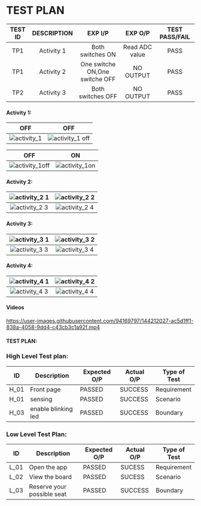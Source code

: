 
# TEST PLAN
|TEST ID|DESCRIPTION|EXP I/P|EXP O/P|TEST PASS/FAIL |
|:--:|:--:|:--:|:--:|:--:|
|TP1|Activity 1| Both switches ON| Read ADC value| PASS|
|TP1|Activity 2| One switche ON,One switche OFF| NO OUTPUT| PASS|
|TP2|Activity 3| Both switches OFF| NO OUTPUT |PASS|


#### Activity 1:

|OFF|OFF|
|:--:|:--:|
| ![activity_1](https://user-images.githubusercontent.com/94169797/144202956-da2afcb1-2086-43e9-ac96-ba98e4552afb.jpg) | ![activity_1 off](https://user-images.githubusercontent.com/94169797/144203019-eba28a62-fede-4c29-aa57-480cf47e14e7.jpg) |

|OFF|ON|
|:--:|:--:|
| ![activity_1off](https://user-images.githubusercontent.com/94169797/144203203-e3263db5-1e75-4043-80c2-522641c7781e.jpg) | ![activity_1on](https://user-images.githubusercontent.com/94169797/144203216-f9b83bc0-6bed-43a9-b230-064a92bce2a7.jpg) |

#### Activity 2:

| ![activity_2 1](https://user-images.githubusercontent.com/94169797/144203736-ba12ed33-a7d6-4b9f-93af-598671344b89.jpg) | ![activity_2 2](https://user-images.githubusercontent.com/94169797/144203746-e5e2f195-efc9-4818-8c9f-6de9e3ded33d.jpg) |
|:--:|:--:|
| ![activity_2 3](https://user-images.githubusercontent.com/94169797/144203750-ea6c71ab-d5b7-4931-9df6-c93c0cfaffea.jpg) | ![activity_2 4](https://user-images.githubusercontent.com/94169797/144203717-e5f0af84-d1f6-4425-9221-9a40f250ed1b.jpg) |

#### Activity 3:

| ![activity_3 1](https://user-images.githubusercontent.com/94169797/144204647-fa0a50f8-3a69-4eed-b218-e24162c325d5.jpg) | ![activity_3 2](https://user-images.githubusercontent.com/94169797/144204651-61de9215-d0fd-4ec0-bcec-1578d4fe3b2d.jpg) |
|:--:|:--:|
| ![activity_3 3](https://user-images.githubusercontent.com/94169797/144204657-8024be8f-dc79-4a44-b356-ccf92e053982.jpg) | ![activity_3 4](https://user-images.githubusercontent.com/94169797/144204642-8a61f95a-df85-4e73-8795-7a4380e3d4c7.jpg) |

#### Activity 4:

| ![activity_4 1](https://user-images.githubusercontent.com/94169797/144205350-6f2318ed-482b-4031-b49c-d77ee6d2e5da.jpg) | ![activity_4 2](https://user-images.githubusercontent.com/94169797/144205360-edb3b2da-b77f-418e-b57c-cdcd2ab27917.jpg) |
|:--:|:--:|
| ![activity_4 3](https://user-images.githubusercontent.com/94169797/144205364-cb47aa68-5a90-4566-830b-aa7a856d5df6.jpg) | ![activity_4 4](https://user-images.githubusercontent.com/94169797/144205368-60e9bf0a-fb85-4913-92df-f6a46ada786a.jpg) |

#### Videos

https://user-images.githubusercontent.com/94169797/144212027-ac5d1ff1-838a-4058-9dd4-c43cb3c1a92f.mp4

#### TEST PLAN:
### High Level Test plan:
| ID    | Description                             | Expected O/P | Actual O/P | Type of Test |
|-------|-----------------------------------------| ------------ | ---------- | ------------ |
| H_01  |Front page                   |PASSED        |SUCCESS     | Requirement  |
| H_01  |sensing                          |PASSED        |SUCCESS     | Scenario     |
| H_03  |enable blinking led             |PASSED        |SUCCESS     | Boundary     |


### Low Level Test Plan:
| ID    | Description           | Expected O/P | Actual O/P | Type of Test | 
|-------|-----------------------| ------------ | -----------| ------------ |
| L_01  |Open the app           | PASSED       |SUCESS      | Requirement  |
| L_02  |View the board| PASSED       |SUCESS      | Scenario     |
| L_03  |Reserve your possible seat     | PASSED       |SUCCESS     | Boundary     |
